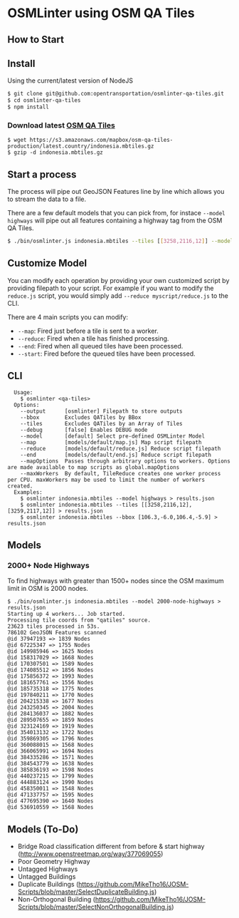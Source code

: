# OSMLinter using OSM QA Tiles

## How to Start

## Install

Using the current/latest version of NodeJS

```bash
$ git clone git@github.com:opentransportation/osmlinter-qa-tiles.git
$ cd osmlinter-qa-tiles
$ npm install
```

### Download latest [OSM QA Tiles](https://osmlab.github.io/osm-qa-tiles/)

```
$ wget https://s3.amazonaws.com/mapbox/osm-qa-tiles-production/latest.country/indonesia.mbtiles.gz
$ gzip -d indonesia.mbtiles.gz
```

## Start a process

The process will pipe out GeoJSON Features line by line which allows you to stream the data to a file.

There are a few default models that you can pick from, for instace `--model highways` will pipe out all features containing a highway tag from the OSM QA Tiles.

```bash
$ ./bin/osmlinter.js indonesia.mbtiles --tiles [[3258,2116,12]] --model highways > results.json
```

## Customize Model

You can modify each operation by providing your own customized script by providing filepath to your script. For example if you want to modify the `reduce.js` script, you would simply add `--reduce myscript/reduce.js` to the CLI.

There are 4 main scripts you can modify:

- `--map`: Fired just before a tile is sent to a worker.
- `--reduce`: Fired when a tile has finished processing.
- `--end`: Fired when all queued tiles have been processed.
- `--start`: Fired before the queued tiles have been processed.

## CLI

```
  Usage:
    $ osmlinter <qa-tiles>
  Options:
    --output      [osmlinter] Filepath to store outputs
    --bbox        Excludes QATiles by BBox
    --tiles       Excludes QATiles by an Array of Tiles
    --debug       [false] Enables DEBUG mode
    --model       [default] Select pre-defined OSMLinter Model
    --map         [models/default/map.js] Map script filepath
    --reduce      [models/default/reduce.js] Reduce script filepath
    --end         [models/default/end.js] Reduce script filepath
    --mapOptions  Passes through arbitrary options to workers. Options are made available to map scripts as global.mapOptions
    --maxWorkers  By default, TileReduce creates one worker process per CPU. maxWorkers may be used to limit the number of workers created.
  Examples:
    $ osmlinter indonesia.mbtiles --model highways > results.json
    $ osmlinter indonesia.mbtiles --tiles [[3258,2116,12],[3259,2117,12]] > results.json
    $ osmlinter indonesia.mbtiles --bbox [106.3,-6.0,106.4,-5.9] > results.json
```

## Models

### 2000+ Node Highways

To find highways with greater than 1500+ nodes since the OSM maximum limit in OSM is 2000 nodes.

```
$ ./bin/osmlinter.js indonesia.mbtiles --model 2000-node-highways > results.json
Starting up 4 workers... Job started.
Processing tile coords from "qatiles" source.
23623 tiles processed in 53s.
786102 GeoJSON Features scanned
@id 37947193 => 1839 Nodes
@id 67225347 => 1755 Nodes
@id 149985946 => 1625 Nodes
@id 158317029 => 1668 Nodes
@id 170307501 => 1589 Nodes
@id 174085512 => 1856 Nodes
@id 175856372 => 1993 Nodes
@id 181657761 => 1556 Nodes
@id 185735318 => 1775 Nodes
@id 197840211 => 1770 Nodes
@id 204215338 => 1677 Nodes
@id 243250345 => 2004 Nodes
@id 284136037 => 1882 Nodes
@id 289507655 => 1859 Nodes
@id 323124169 => 1919 Nodes
@id 354013132 => 1722 Nodes
@id 359869305 => 1796 Nodes
@id 360088015 => 1568 Nodes
@id 366065991 => 1694 Nodes
@id 384335286 => 1571 Nodes
@id 384543779 => 1638 Nodes
@id 385836193 => 1598 Nodes
@id 440237215 => 1799 Nodes
@id 444883124 => 1990 Nodes
@id 458350011 => 1548 Nodes
@id 471337757 => 1595 Nodes
@id 477695390 => 1640 Nodes
@id 536910559 => 1568 Nodes
```

## Models (To-Do)

- Bridge Road classification different from before & start highway (http://www.openstreetmap.org/way/377069055)
- Poor Geometry Highway
- Untagged Highways
- Untagged Buildings
- Duplicate Buildings (https://github.com/MikeTho16/JOSM-Scripts/blob/master/SelectDuplicateBuilding.js)
- Non-Orthogonal Building (https://github.com/MikeTho16/JOSM-Scripts/blob/master/SelectNonOrthogonalBuilding.js)
